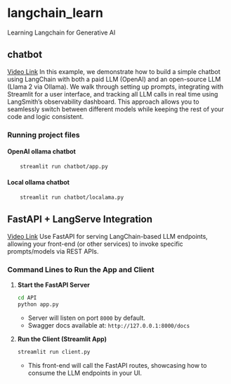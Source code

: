 # langchain_learn
Learning Langchain for Generative AI



## chatbot

[Video Link](https://www.youtube.com/watch?v=5CJA1Hbutqc&list=PLA1lVIthbM1D5I6r5uY2K89X1KD2w5LNh&index=5)
In this example, we demonstrate how to build a simple chatbot using LangChain with both a paid LLM (OpenAI) and an open-source LLM (Llama 2 via Ollama). We walk through setting up prompts, integrating with Streamlit for a user interface, and tracking all LLM calls in real time using LangSmith’s observability dashboard. This approach allows you to seamlessly switch between different models while keeping the rest of your code and logic consistent.

### Running project files

#### OpenAI ollama chatbot
```bash
    streamlit run chatbot/app.py
```    


#### Local ollama chatbot
```bash
    streamlit run chatbot/localama.py
```    
        
## FastAPI + LangServe Integration

[Video Link](https://www.youtube.com/watch?v=XWB5DXP-DO8&list=PLA1lVIthbM1D5I6r5uY2K89X1KD2w5LNh&index=6)
Use FastAPI for serving LangChain-based LLM endpoints, allowing your front-end (or other services) to invoke specific prompts/models via REST APIs.


### Command Lines to Run the App and Client

1. **Start the FastAPI Server**
   ```bash
   cd API
   python app.py
   ```
   - Server will listen on port `8000` by default.  
   - Swagger docs available at: `http://127.0.0.1:8000/docs`

2. **Run the Client (Streamlit App)**
   ```bash
   streamlit run client.py
   ```
   - This front-end will call the FastAPI routes, showcasing how to consume the LLM endpoints in your UI.  
